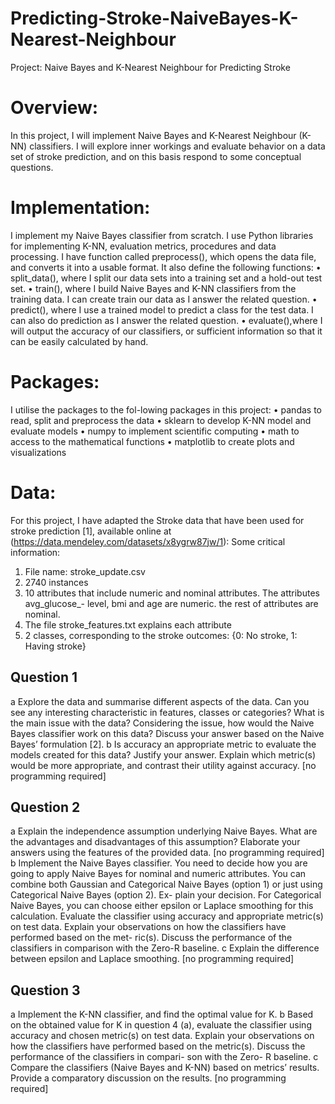 # Predicting-Stroke-NaiveBayes-K-Nearest-Neighbour
 
Project: Naive Bayes and K-Nearest Neighbour for Predicting Stroke

# Overview:
In this project, I will implement Naive Bayes and K-Nearest Neighbour (K-NN) classifiers. I will explore inner workings and evaluate behavior on a data set of stroke prediction, and on this basis respond to some conceptual questions.

# Implementation:
I implement my Naive Bayes classifier from scratch. I use Python libraries for implementing K-NN, evaluation metrics, procedures and data processing.
I have function called preprocess(), which opens the data file, and converts it into a usable format. It  also define the following functions:
• split_data(), where I split our data sets into a training set and a hold-out test set.
• train(), where I build Naive Bayes and K-NN classifiers from the training data. I can create train our data as I answer the related question.
• predict(), where I use a trained model to predict a class for the test data. I can also do prediction as I answer the related question.
• evaluate(),where I will output the accuracy of our classifiers, or sufficient information so that it can be easily calculated by hand.

# Packages:
I utilise the packages to the fol-lowing packages in this project:
• pandas to read, split and preprocess the data
• sklearn to develop K-NN model and evaluate models
• numpy to implement scientific computing
• math to access to the mathematical functions
• matplotlib to create plots and visualizations

# Data:
For this project, I have adapted the Stroke data that have been used for stroke prediction [1], available online at (https://data.mendeley.com/datasets/x8ygrw87jw/1):
Some critical information:
1. File name: stroke_update.csv
2. 2740 instances
3. 10 attributes that include numeric and nominal attributes. The attributes avg_glucose_- level, bmi and age are numeric. the rest of attributes are nominal.
4. The file stroke_features.txt explains each attribute
5. 2 classes, corresponding to the stroke outcomes: {0: No stroke, 1: Having stroke}


## Question 1
a Explore the data and summarise different aspects of the data. Can you see any interesting characteristic in features, classes or categories? What is the main issue with the data? Considering the issue, how would the Naive Bayes classifier work on this data? Discuss your answer based on the Naive Bayes’ formulation [2]. 
b Is accuracy an appropriate metric to evaluate the models created for this data? Justify your answer. Explain which metric(s) would be more appropriate, and contrast their utility against accuracy. [no programming required] 

## Question 2
a Explain the independence assumption underlying Naive Bayes. What are the advantages and disadvantages of this assumption? Elaborate your answers using the features of the provided data. [no programming required] 
b Implement the Naive Bayes classifier. You need to decide how you are going to apply Naive Bayes for nominal and numeric attributes. You can combine both Gaussian and Categorical Naive Bayes (option 1) or just using Categorical Naive Bayes (option 2). Ex- plain your decision.
For Categorical Naive Bayes, you can choose either epsilon or Laplace smoothing for this calculation. Evaluate the classifier using accuracy and appropriate metric(s) on test data. Explain your observations on how the classifiers have performed based on the met- ric(s). Discuss the performance of the classifiers in comparison with the Zero-R baseline.
c Explain the difference between epsilon and Laplace smoothing. [no programming required] 

## Question 3
a Implement the K-NN classifier, and find the optimal value for K. 
b Based on the obtained value for K in question 4 (a), evaluate the classifier using accuracy and chosen metric(s) on test data. Explain your observations on how the classifiers have performed based on the metric(s). Discuss the performance of the classifiers in compari- son with the Zero- R baseline.
c Compare the classifiers (Naive Bayes and K-NN) based on metrics’ results. Provide a comparatory discussion on the results. [no programming required] 

